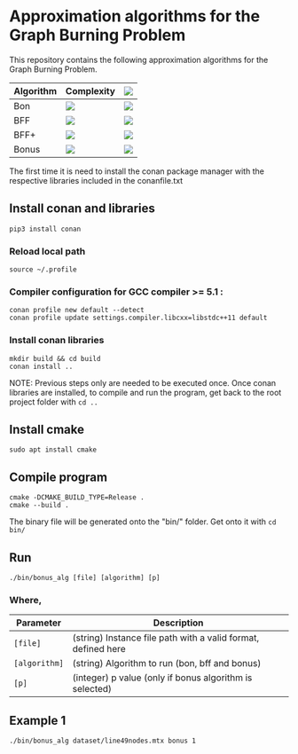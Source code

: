 # Approximation algorithms for the Graph Burning Problem

This repository contains the following approximation algorithms for the Graph Burning Problem.

|  Algorithm |                                          Complexity                               | <img src="https://render.githubusercontent.com/render/math?math=\rho">
|------------|-----------------------------------------------------------------------------------| -
| Bon        | <img src="https://render.githubusercontent.com/render/math?math=O(n^2 \log n)">   | <img src="https://render.githubusercontent.com/render/math?math=3-2/b(G)"> 
| BFF        | <img src="https://render.githubusercontent.com/render/math?math=O(n^3)">          | <img src="https://render.githubusercontent.com/render/math?math=3-2/b(G)">
| BFF+       | <img src="https://render.githubusercontent.com/render/math?math=O(n^3)">          | <img src="https://render.githubusercontent.com/render/math?math=3-2/b(G)">
| Bonus      | <img src="https://render.githubusercontent.com/render/math?math=O(n^{3%2B p})">   | <img src="https://render.githubusercontent.com/render/math?math=3-2(p %2B 1)/b(G)">

The first time it is need to install the conan package manager with the respective libraries included in the conanfile.txt

## Install conan and libraries

```
pip3 install conan
```

### Reload local path
```
source ~/.profile
```

### Compiler configuration for GCC compiler >= 5.1 :
```
conan profile new default --detect
conan profile update settings.compiler.libcxx=libstdc++11 default
```

### Install conan libraries
```
mkdir build && cd build
conan install ..
```

NOTE: Previous steps only are needed to be executed once. Once conan libraries are installed, to compile and run the program, get back to the root project folder with ```cd ..```

## Install cmake
```
sudo apt install cmake
```

## Compile program

```
cmake -DCMAKE_BUILD_TYPE=Release .
cmake --build .
```
The binary file will be generated onto the "bin/" folder. Get onto it with ```cd bin/```

## Run

```
./bin/bonus_alg [file] [algorithm] [p]
```

### Where,

|  Parameter |                                          Description                                          |
|----------|---------------------------------------------------------------------------------------------|
| `[file]` | (string) Instance file path with a valid format, defined here                                    |
| `[algorithm]`    | (string) Algorithm to run (bon, bff and bonus)  |
| `[p]`    | (integer) p value (only if bonus algorithm is selected)   |

## Example 1
```
./bin/bonus_alg dataset/line49nodes.mtx bonus 1
```
